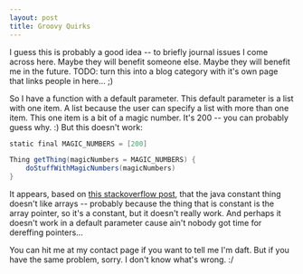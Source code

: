 ```yaml
---
layout: post
title: Groovy Quirks
---
```


I guess this is probably a good idea -- to briefly journal issues I come across here. Maybe they will benefit someone else. Maybe they will benefit me in the future. 
TODO: turn this into a blog category with it's own page that links people in here... ;)

So I have a function with a default parameter. This default parameter is a list with one item. A list because the user can specify a list with more than one item. This one item is a bit of a magic number. It's 200 -- you can probably guess why. :) But this doesn't work:

```groovy
static final MAGIC_NUMBERS = [200]

Thing getThing(magicNumbers = MAGIC_NUMBERS) {
    doStuffWithMagicNumbers(magicNumbers)
}
```

It appears, based on [this stackoverflow post](http://stackoverflow.com/questions/2065937/how-to-supply-value-to-an-annotation-from-a-constant-java), that the java constant thing doesn't like arrays -- probably because the thing that is constant is the array pointer, so it's a constant, but it doesn't really work. And perhaps it doesn't work in a default parameter cause ain't nobody got time for dereffing pointers...

You can hit me at my contact page if you want to tell me I'm daft. But if you have the same problem, sorry. I don't know what's wrong. :/

